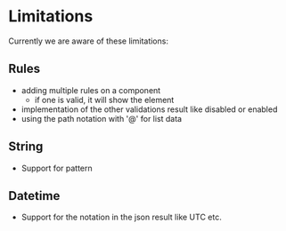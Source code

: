 # Limitations

Currently we are aware of these limitations:

## Rules
- adding multiple rules on a component 
  - if one is valid, it will show the element
- implementation of the other validations result like disabled or enabled
- using the path notation with '@' for list data
 
 ## String

 - Support for pattern


 ## Datetime

 - Support for the notation in the json result like UTC etc.
